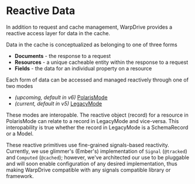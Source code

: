 # Reactive Data

In addition to request and cache management, WarpDrive provides a reactive access
layer for data in the cache.

Data in the cache is conceptualized as belonging to one of three forms

- **Documents** - the response to a request
- **Resources** - a unique cacheable entity within the response to a request
- **Fields** - the data for an individual property on a resource

Each form of data can be accessed and managed reactively through one of two modes

- *(upcoming, default in v6)* [PolarisMode](./polaris/overview.md)
- *(current, default in v5)* [LegacyMode](./legacy/overview.md)

These modes are interopable. The reactive object (record) for a resource in PolarisMode can relate to
a record in LegacyMode and vice-versa. This interopability is true whether the record in LegacyMode is
a SchemaRecord or a Model.

These reactive primitives use fine-grained signals-based reactivity. Currently, we use
glimmer's (Ember's) implementation of `Signal` (`@tracked`) and `Computed` (`@cached`);
however, we've architected our use to be pluggable and will soon enable configuration
of any desired implementation, thus making WarpDrive compatible with any signals compatible
library or framework.

